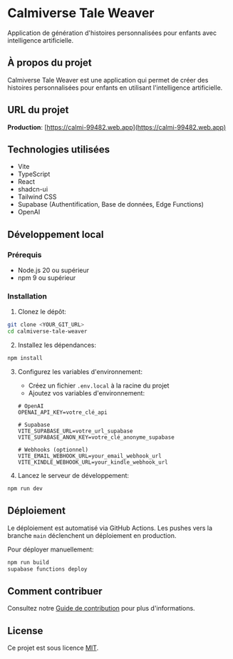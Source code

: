 
# Calmiverse Tale Weaver

Application de génération d'histoires personnalisées pour enfants avec intelligence artificielle.

## À propos du projet

Calmiverse Tale Weaver est une application qui permet de créer des histoires personnalisées pour enfants en utilisant l'intelligence artificielle.

## URL du projet

**Production**: [https://calmi-99482.web.app](https://calmi-99482.web.app)

## Technologies utilisées

- Vite
- TypeScript
- React
- shadcn-ui
- Tailwind CSS
- Supabase (Authentification, Base de données, Edge Functions)
- OpenAI

## Développement local

### Prérequis

- Node.js 20 ou supérieur
- npm 9 ou supérieur

### Installation

1. Clonez le dépôt:
```sh
git clone <YOUR_GIT_URL>
cd calmiverse-tale-weaver
```

2. Installez les dépendances:
```sh
npm install
```

3. Configurez les variables d'environnement:
   - Créez un fichier `.env.local` à la racine du projet
   - Ajoutez vos variables d'environnement:
   ```
   # OpenAI
   OPENAI_API_KEY=votre_clé_api
   
   # Supabase
   VITE_SUPABASE_URL=votre_url_supabase
   VITE_SUPABASE_ANON_KEY=votre_clé_anonyme_supabase
   
   # Webhooks (optionnel)
   VITE_EMAIL_WEBHOOK_URL=your_email_webhook_url
   VITE_KINDLE_WEBHOOK_URL=your_kindle_webhook_url
   ```

4. Lancez le serveur de développement:
```sh
npm run dev
```

## Déploiement

Le déploiement est automatisé via GitHub Actions. Les pushes vers la branche `main` déclenchent un déploiement en production.

Pour déployer manuellement:

```sh
npm run build
supabase functions deploy
```

## Comment contribuer

Consultez notre [Guide de contribution](CONTRIBUTING.md) pour plus d'informations.

## License

Ce projet est sous licence [MIT](LICENSE).

